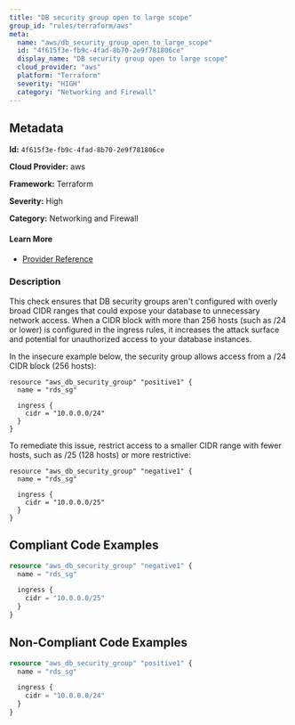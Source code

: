 ```yaml
---
title: "DB security group open to large scope"
group_id: "rules/terraform/aws"
meta:
  name: "aws/db_security_group_open_to_large_scope"
  id: "4f615f3e-fb9c-4fad-8b70-2e9f781806ce"
  display_name: "DB security group open to large scope"
  cloud_provider: "aws"
  platform: "Terraform"
  severity: "HIGH"
  category: "Networking and Firewall"
---
```

## Metadata

**Id:** `4f615f3e-fb9c-4fad-8b70-2e9f781806ce`

**Cloud Provider:** aws

**Framework:** Terraform

**Severity:** High

**Category:** Networking and Firewall

#### Learn More

 - [Provider Reference](https://registry.terraform.io/providers/rgeraskin/aws3/latest/docs/resources/db_security_group)

### Description

 This check ensures that DB security groups aren't configured with overly broad CIDR ranges that could expose your database to unnecessary network access. When a CIDR block with more than 256 hosts (such as /24 or lower) is configured in the ingress rules, it increases the attack surface and potential for unauthorized access to your database instances.

In the insecure example below, the security group allows access from a /24 CIDR block (256 hosts):
```
resource "aws_db_security_group" "positive1" {
  name = "rds_sg"

  ingress {
    cidr = "10.0.0.0/24"
  }
}
```

To remediate this issue, restrict access to a smaller CIDR range with fewer hosts, such as /25 (128 hosts) or more restrictive:
```
resource "aws_db_security_group" "negative1" {
  name = "rds_sg"

  ingress {
    cidr = "10.0.0.0/25"
  }
}
```


## Compliant Code Examples
```terraform
resource "aws_db_security_group" "negative1" {
  name = "rds_sg"

  ingress {
    cidr = "10.0.0.0/25"
  }
}
```
## Non-Compliant Code Examples
```terraform
resource "aws_db_security_group" "positive1" {
  name = "rds_sg"

  ingress {
    cidr = "10.0.0.0/24"
  }
}
```
